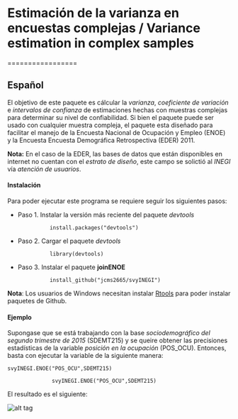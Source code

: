 # Estimación de la varianza en encuestas complejas / Variance estimation in complex samples
=================



## Español


El objetivo de este paquete es cálcular la _varianza_, _coeficiente de variación_ e _intervalos de confianza_ de estimaciones hechas con muestras complejas para determinar su nivel de confiabilidad.  Si bien el paquete puede ser usado con cualquier muestra compleja, el paquete esta diseñado para facilitar el manejo de la Encuesta Nacional de Ocupación y Empleo  (ENOE) y la Encuesta Encuesta Demográfica Retrospectiva (EDER) 2011.

**Nota:** En el caso de la EDER, las bases de datos que están disponibles en internet no cuentan con el _estrato de diseño_, este campo se solictió al _INEGI_ vía _atención de usuarios_.





#### Instalación

Para poder ejecutar este programa se requiere seguir los siguientes pasos:

+ Paso 1. Instalar la versión más reciente del paquete _devtools_

    ```
              install.packages("devtools")
    ```

+ Paso 2. Cargar el paquete _devtools_

    ```
              library(devtools)
    ```

+ Paso 3. Instalar el paquete **joinENOE**

    ```
              install_github("jcms2665/svyINEGI")
    ```

**Nota**: Los usuarios de Windows necesitan instalar [Rtools](https://cran.r-project.org/bin/windows/Rtools/) para poder instalar  paquetes de Github.





#### Ejemplo

Supongase que se está trabajando con la base _sociodemográfico del segundo trimestre de 2015_ (SDEMT215) y se queire obtener las precisiones estadísticas de la variable _posición en la ocupación_ (POS_OCU). Entonces, basta con ejecutar la variable de la siguiente manera:

```
svyINEGI.ENOE("POS_OCU",SDEMT215)

```

```
              svyINEGI.ENOE("POS_OCU",SDEMT215)
```


El resultado es el siguiente:

![alt tag](https://cloud.githubusercontent.com/assets/13545121/14332444/3e3199ae-fc0f-11e5-95fe-64627ccd699a.jpg)



